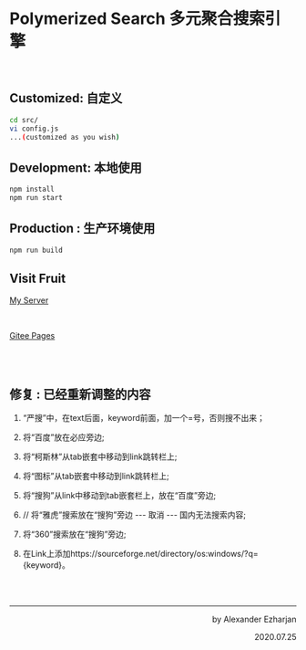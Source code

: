 # Polymerized Search  多元聚合搜索引擎

​	





## Customized: 自定义

```bash
cd src/
vi config.js
...(customized as you wish)
```

## Development: 本地使用
```bash
npm install
npm run start
```

## Production : 生产环境使用

```bash
npm run build
```

## Visit Fruit

[My Server](http://39.100.122.133/ezharSearch/index.html)

<br>

[Gitee Pages](http://ezharjan.gitee.io/polsearch/)

<br>
<br>


## 修复 : 已经重新调整的内容

1. “严搜”中，在text后面，keyword前面，加一个=号，否则搜不出来；

2. 将“百度”放在必应旁边;

3. 将“柯斯林”从tab嵌套中移动到link跳转栏上;

4. 将“图标”从tab嵌套中移动到link跳转栏上;

5. 将“搜狗”从link中移动到tab嵌套栏上，放在“百度”旁边;

6. // 将“雅虎”搜索放在“搜狗”旁边 --- 取消 --- 国内无法搜索内容;

7. 将“360”搜索放在“搜狗”旁边;

8. 在Link上添加https://sourceforge.net/directory/os:windows/?q={keyword}。


<br>
<br>

---

<p align="right">by Alexander Ezharjan</p>
<p align="right">2020.07.25</p>